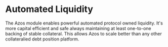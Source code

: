 # Automated Liquidity

The Azos module enables powerful automated protocol owned liquidity. It's more capital efficient and safe always maintaining at least one-to-one backing of stable collateral. This allows Azos to scale better than any other collateralied debt position platform.
